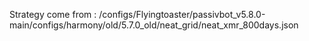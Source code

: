 Strategy come from : /configs/Flyingtoaster/passivbot_v5.8.0-main/configs/harmony/old/5.7.0_old/neat_grid/neat_xmr_800days.json